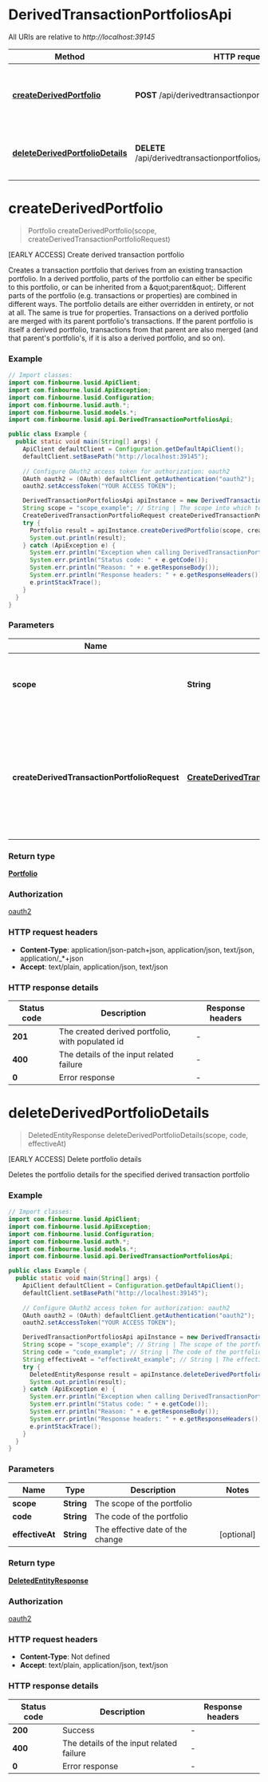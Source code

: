 # DerivedTransactionPortfoliosApi

All URIs are relative to *http://localhost:39145*

Method | HTTP request | Description
------------- | ------------- | -------------
[**createDerivedPortfolio**](DerivedTransactionPortfoliosApi.md#createDerivedPortfolio) | **POST** /api/derivedtransactionportfolios/{scope} | [EARLY ACCESS] Create derived transaction portfolio
[**deleteDerivedPortfolioDetails**](DerivedTransactionPortfoliosApi.md#deleteDerivedPortfolioDetails) | **DELETE** /api/derivedtransactionportfolios/{scope}/{code}/details | [EARLY ACCESS] Delete portfolio details


<a name="createDerivedPortfolio"></a>
# **createDerivedPortfolio**
> Portfolio createDerivedPortfolio(scope, createDerivedTransactionPortfolioRequest)

[EARLY ACCESS] Create derived transaction portfolio

Creates a transaction portfolio that derives from an existing transaction portfolio. In a derived portfolio, parts of the portfolio can either be specific to this portfolio, or can be inherited from a \&quot;parent\&quot;. Different parts of the portfolio (e.g. transactions or properties) are combined in different ways. The portfolio details are either overridden in entirety, or not at all. The same is true for properties. Transactions on a derived portfolio are merged with its parent portfolio&#39;s transactions. If the parent portfolio is itself a derived portfolio, transactions from that parent are also merged (and that parent&#39;s portfolio&#39;s, if it is also a derived portfolio, and so on).

### Example
```java
// Import classes:
import com.finbourne.lusid.ApiClient;
import com.finbourne.lusid.ApiException;
import com.finbourne.lusid.Configuration;
import com.finbourne.lusid.auth.*;
import com.finbourne.lusid.models.*;
import com.finbourne.lusid.api.DerivedTransactionPortfoliosApi;

public class Example {
  public static void main(String[] args) {
    ApiClient defaultClient = Configuration.getDefaultApiClient();
    defaultClient.setBasePath("http://localhost:39145");
    
    // Configure OAuth2 access token for authorization: oauth2
    OAuth oauth2 = (OAuth) defaultClient.getAuthentication("oauth2");
    oauth2.setAccessToken("YOUR ACCESS TOKEN");

    DerivedTransactionPortfoliosApi apiInstance = new DerivedTransactionPortfoliosApi(defaultClient);
    String scope = "scope_example"; // String | The scope into which to create the new derived portfolio
    CreateDerivedTransactionPortfolioRequest createDerivedTransactionPortfolioRequest = {"displayName":"MyDerivedPortfolioName","description":"Example long form portfolio description","code":"MyDerivedPortfolioCode","parentPortfolioId":{"scope":"MyParentPortfolioScope","code":"MyParentPortfolioCode"},"created":"2018-03-05T00:00:00.0000000+00:00","corporateActionSourceId":{"scope":"MyScope","code":"MyCorporateActionSourceId"},"accountingMethod":"FirstInFirstOut","subHoldingKeys":["Transaction/MyScope/Strategy","Transaction/MyScope/SubAccount"]}; // CreateDerivedTransactionPortfolioRequest | The root object of the new derived portfolio, containing a populated reference portfolio id and reference scope
    try {
      Portfolio result = apiInstance.createDerivedPortfolio(scope, createDerivedTransactionPortfolioRequest);
      System.out.println(result);
    } catch (ApiException e) {
      System.err.println("Exception when calling DerivedTransactionPortfoliosApi#createDerivedPortfolio");
      System.err.println("Status code: " + e.getCode());
      System.err.println("Reason: " + e.getResponseBody());
      System.err.println("Response headers: " + e.getResponseHeaders());
      e.printStackTrace();
    }
  }
}
```

### Parameters

Name | Type | Description  | Notes
------------- | ------------- | ------------- | -------------
 **scope** | **String**| The scope into which to create the new derived portfolio |
 **createDerivedTransactionPortfolioRequest** | [**CreateDerivedTransactionPortfolioRequest**](CreateDerivedTransactionPortfolioRequest.md)| The root object of the new derived portfolio, containing a populated reference portfolio id and reference scope | [optional]

### Return type

[**Portfolio**](Portfolio.md)

### Authorization

[oauth2](../README.md#oauth2)

### HTTP request headers

 - **Content-Type**: application/json-patch+json, application/json, text/json, application/_*+json
 - **Accept**: text/plain, application/json, text/json

### HTTP response details
| Status code | Description | Response headers |
|-------------|-------------|------------------|
**201** | The created derived portfolio, with populated id |  -  |
**400** | The details of the input related failure |  -  |
**0** | Error response |  -  |

<a name="deleteDerivedPortfolioDetails"></a>
# **deleteDerivedPortfolioDetails**
> DeletedEntityResponse deleteDerivedPortfolioDetails(scope, code, effectiveAt)

[EARLY ACCESS] Delete portfolio details

Deletes the portfolio details for the specified derived transaction portfolio

### Example
```java
// Import classes:
import com.finbourne.lusid.ApiClient;
import com.finbourne.lusid.ApiException;
import com.finbourne.lusid.Configuration;
import com.finbourne.lusid.auth.*;
import com.finbourne.lusid.models.*;
import com.finbourne.lusid.api.DerivedTransactionPortfoliosApi;

public class Example {
  public static void main(String[] args) {
    ApiClient defaultClient = Configuration.getDefaultApiClient();
    defaultClient.setBasePath("http://localhost:39145");
    
    // Configure OAuth2 access token for authorization: oauth2
    OAuth oauth2 = (OAuth) defaultClient.getAuthentication("oauth2");
    oauth2.setAccessToken("YOUR ACCESS TOKEN");

    DerivedTransactionPortfoliosApi apiInstance = new DerivedTransactionPortfoliosApi(defaultClient);
    String scope = "scope_example"; // String | The scope of the portfolio
    String code = "code_example"; // String | The code of the portfolio
    String effectiveAt = "effectiveAt_example"; // String | The effective date of the change
    try {
      DeletedEntityResponse result = apiInstance.deleteDerivedPortfolioDetails(scope, code, effectiveAt);
      System.out.println(result);
    } catch (ApiException e) {
      System.err.println("Exception when calling DerivedTransactionPortfoliosApi#deleteDerivedPortfolioDetails");
      System.err.println("Status code: " + e.getCode());
      System.err.println("Reason: " + e.getResponseBody());
      System.err.println("Response headers: " + e.getResponseHeaders());
      e.printStackTrace();
    }
  }
}
```

### Parameters

Name | Type | Description  | Notes
------------- | ------------- | ------------- | -------------
 **scope** | **String**| The scope of the portfolio |
 **code** | **String**| The code of the portfolio |
 **effectiveAt** | **String**| The effective date of the change | [optional]

### Return type

[**DeletedEntityResponse**](DeletedEntityResponse.md)

### Authorization

[oauth2](../README.md#oauth2)

### HTTP request headers

 - **Content-Type**: Not defined
 - **Accept**: text/plain, application/json, text/json

### HTTP response details
| Status code | Description | Response headers |
|-------------|-------------|------------------|
**200** | Success |  -  |
**400** | The details of the input related failure |  -  |
**0** | Error response |  -  |

